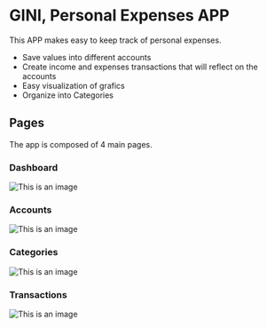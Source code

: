 # GINI, Personal Expenses APP
This APP makes easy to keep track of personal expenses.
  - Save values into different accounts
  - Create income and expenses transactions that will reflect on the accounts
  - Easy visualization of grafics
  - Organize into Categories

## Pages
The app is composed of 4 main pages.
### Dashboard
![This is an image](https://laerciosouza.vercel.app/images/portfolio/fino/dashcomp.png)

### Accounts
![This is an image](https://laerciosouza.vercel.app/images/portfolio/fino/contascomp.png)

### Categories
![This is an image](https://laerciosouza.vercel.app/images/portfolio/fino/catcomp.png)

### Transactions
![This is an image](https://laerciosouza.vercel.app/images/portfolio/fino/transacoescomp.png)
